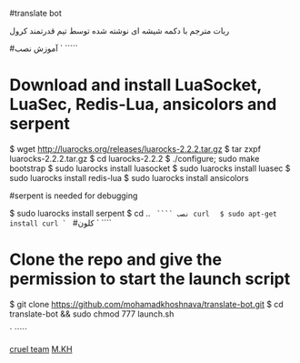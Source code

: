 #translate bot

ربات مترجم با دکمه شیشه ای نوشته شده توسط تیم قدرتمند کرول

#آموزش نصب
` `````
# Download and install LuaSocket, LuaSec, Redis-Lua, ansicolors and serpent

$ wget http://luarocks.org/releases/luarocks-2.2.2.tar.gz
$ tar zxpf luarocks-2.2.2.tar.gz
$ cd luarocks-2.2.2
$ ./configure; sudo make bootstrap
$ sudo luarocks install luasocket
$ sudo luarocks install luasec
$ sudo luarocks install redis-lua
$ sudo luarocks install ansicolors

#serpent is needed for debugging

$ sudo luarocks install serpent
$ cd ..
` ````
نصب curl
` `````
$ sudo apt-get install curl
` `````
#کلون 
` ````
# Clone the repo and give the permission to start the launch script

$ git clone https://github.com/mohamadkhoshnava/translate-bot.git
$ cd translate-bot && sudo chmod 777 launch.sh

` `````

[cruel team](https://telegram.me/cruel_news)
[M.KH](https://telegram.me/cruel)
